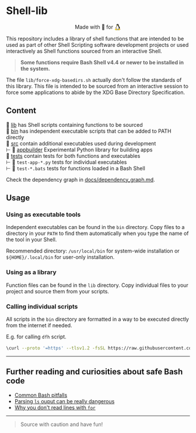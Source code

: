 # Shell-lib

<p align="center">
  Made with 💝 for <img src=".github/tux.png" align="top" width="18" />
</p>

<!--
| |
| :---: |
| Made with 💝 for <img src=".github/tux.png" align="top" width="18" /> |
-->

This repository includes a library of shell functions that are intended to
be used as part of other Shell Scripting software development projects
or used interactively as Shell functions sourced from an interactive Shell.

> **Some functions require Bash Shell v4.4 or newer to be installed in the system.**

The file `lib/force-xdg-basedirs.sh` actually don't follow the standards
of this library.
This file is intended to be sourced from an interactive session to force some
applications to abide by the XDG Base Directory Specification.

## Content

📂 [lib](./lib) has Shell scripts containing functions to be sourced\
📂 [bin](./bin) has independent executable scripts that can be added to PATH directly\
📂 [src](./src) contain additional executables used during development\
  ⊢ 📂 [appbuilder](./src/appbuilder) Experimental Python library for building apps\
📂 [tests](./tests) contain tests for both functions and executables\
  ⊢ 📄 `test-app-*.py` tests for individual executables\
  ⊢ 📄 `test-*.bats` tests for functions loaded in a Bash Shell

Check the dependency graph in [docs/dependency_graph.md](./docs/dependency_graph.md).

## Usage

### Using as executable tools

Independent executables can be found in the `bin` directory.
Copy files to a directory in your `PATH` to find them automatically when
you type the name of the tool in your Shell.

Recommended directory: `/usr/local/bin` for system-wide installation or
`${HOME}/.local/bin` for user-only installation.

### Using as a library

Function files can be found in the `lib` directory.
Copy individual files to your project and source them from your scripts.

### Calling individual scripts

All scripts in the `bin` directory are formatted in a way to be executed directly
from the internet if needed.

E.g. for calling `dfh` script.

```bash
\curl --proto '=https' --tlsv1.2 -fsSL https://raw.githubusercontent.com/luciorq/shell-lib/main/bin/dfh | bash
```

---

## Further reading and curiosities about safe Bash code

- [Common Bash pitfalls](https://mywiki.wooledge.org/BashPitfalls)
- [Parsing `ls` ouput can be really dangerous](https://mywiki.wooledge.org/ParsingLs)
- [Why you don't read lines with `for`](https://mywiki.wooledge.org/DontReadLinesWithFor)

---

> Source with caution and have fun!
